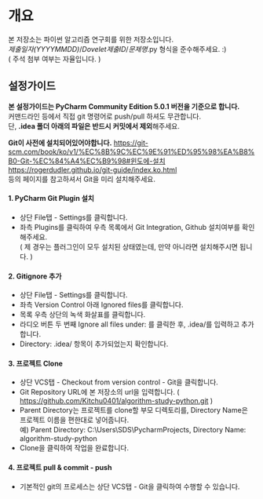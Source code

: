 # 개요
본 저장소는 파이썬 알고리즘 연구회를 위한 저장소입니다.  
*제출일자(YYYYMMDD)*/*Dovelet제출ID*/*문제명*.py 형식을 준수해주세요. :)  
( 주석 첨부 여부는 자율입니다. )

## 설정가이드
**본 설정가이드는 PyCharm Community Edition 5.0.1 버전을 기준으로 합니다.**  
커맨드라인 등에서 직접 git 명령어로 push/pull 하셔도 무관합니다.  
단, **.idea 폴더 아래의 파일은 반드시 커밋에서 제외**해주세요.

**Git이 사전에 설치되어있어야합니다.**
https://git-scm.com/book/ko/v1/%EC%8B%9C%EC%9E%91%ED%95%98%EA%B8%B0-Git-%EC%84%A4%EC%B9%98#윈도에-설치  
https://rogerdudler.github.io/git-guide/index.ko.html  
등의 페이지를 참고하셔서 Git을 미리 설치해주세요.

#### 1. PyCharm Git Plugin 설치
- 상단 File탭 - Settings를 클릭합니다.
- 좌측 Plugins를 클릭하여 우측 목록에서 Git Integration, Github 설치여부를 확인해주세요.  
( 제 경우는 플러그인이 모두 설치된 상태였는데, 만약 아니라면 설치해주시면 됩니다. )

#### 2. Gitignore 추가
- 상단 File탭 - Settings를 클릭합니다.
- 좌측 Version Control 아래 Ignored files를 클릭합니다.
- 목록 우측 상단의 녹색 화살표를 클릭합니다.
- 라디오 버튼 두 번째 Ignore all files under: 를 클릭한 후, .idea/를 입력하고 추가합니다.
- Directory: .idea/ 항목이 추가되었는지 확인합니다.

#### 3. 프로젝트 Clone
- 상단 VCS탭 - Checkout from version control - Git을 클릭합니다.
- Git Repository URL에 본 저장소의 url을 입력합니다. ( https://github.com/Kitchu0401/algorithm-study-python.git )
- Parent Directory는 프로젝트를 clone할 부모 디렉토리를, Directory Name은 프로젝트 이름을 편한대로 넣어줍니다.  
예) Parent Directory: C:\Users\SDS\PycharmProjects, Directory Name: algorithm-study-python
- Clone을 클릭하여 작업을 완료합니다.

#### 4. 프로젝트 pull & commit - push
- 기본적인 git의 프로세스는 상단 VCS탭 - Git을 클릭하여 수행할 수 있습니다.